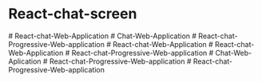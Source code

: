 # React-chat-screen
#   R e a c t - c h a t - W e b - A p p l i c a t i o n  
 #   C h a t - W e b - A p p l i c a t i o n  
 #   R e a c t - c h a t - P r o g r e s s i v e - W e b - a p p l i c a t i o n  
 #   R e a c t - c h a t - W e b - A p p l i c a t i o n  
 #   R e a c t - c h a t - W e b - A p p l i c a t i o n  
 #   R e a c t - c h a t - P r o g r e s s i v e - W e b - a p p l i c a t i o n  
 #   C h a t - W e b - A p l i c a t i o n  
 #   R e a c t - c h a t - P r o g r e s s i v e - W e b - a p p l i c a t i o n  
 #   R e a c t - c h a t - P r o g r e s s i v e - W e b - a p p l i c a t i o n  
 